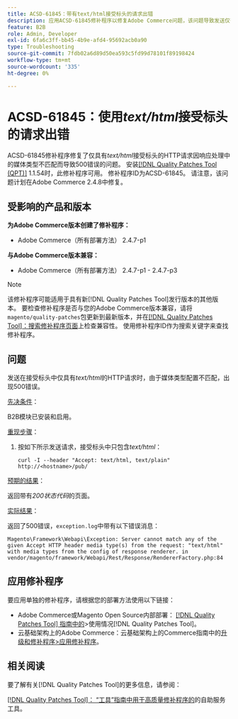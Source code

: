 ```yaml
---
title: ACSD-61845：带有text/html接受标头的请求出错
description: 应用ACSD-61845修补程序以修复Adobe Commerce问题，该问题导致发送仅带有*text/html*接受标头的HTTP请求时出现500错误，并安装B2B模块。
feature: B2B
role: Admin, Developer
exl-id: 6fa6c3ff-bb45-4b9e-afd4-95692acb0a90
type: Troubleshooting
source-git-commit: 7fdb02a6d89d50ea593c5fd99d78101f89198424
workflow-type: tm+mt
source-wordcount: '335'
ht-degree: 0%

---
```


# ACSD-61845：使用&#x200B;*text/html*&#x200B;接受标头的请求出错

ACSD-61845修补程序修复了仅具有&#x200B;*text/html*&#x200B;接受标头的HTTP请求因响应处理中的媒体类型不匹配而导致500错误的问题。 安装[[!DNL Quality Patches Tool (QPT)]](/help/tools/quality-patches-tool/quality-patches-tool-to-self-serve-quality-patches.md) 1.1.54时，此修补程序可用。 修补程序ID为ACSD-61845。 请注意，该问题计划在Adobe Commerce 2.4.8中修复。

## 受影响的产品和版本

**为Adobe Commerce版本创建了修补程序：**

* Adobe Commerce（所有部署方法） 2.4.7-p1

**与Adobe Commerce版本兼容：**

* Adobe Commerce（所有部署方法） 2.4.7-p1 - 2.4.7-p3

>[!NOTE]
>
>该修补程序可能适用于具有新[!DNL Quality Patches Tool]发行版本的其他版本。 要检查修补程序是否与您的Adobe Commerce版本兼容，请将`magento/quality-patches`包更新到最新版本，并在[[!DNL Quality Patches Tool]：搜索修补程序页面](https://experienceleague.adobe.com/tools/commerce-quality-patches/index.html)上检查兼容性。 使用修补程序ID作为搜索关键字来查找修补程序。

## 问题

发送在接受标头中仅具有&#x200B;*text/html*&#x200B;的HTTP请求时，由于媒体类型配置不匹配，出现500错误。

<u>先决条件</u>：

B2B模块已安装和启用。

<u>重现步骤</u>：

1. 按如下所示发送请求，接受标头中只包含&#x200B;*text/html*：

   ```
   curl -I --header "Accept: text/html, text/plain" http://<hostname>/pub/
   ```

<u>预期的结果</u>：

返回带有&#x200B;*200状态代码*&#x200B;的页面。

<u>实际结果</u>：

返回了500错误，`exception.log`中带有以下错误消息：

```
Magento\Framework\Webapi\Exception: Server cannot match any of the given Accept HTTP header media type(s) from the request: "text/html" with media types from the config of response renderer. in vendor/magento/framework/Webapi/Rest/Response/RendererFactory.php:84
```

## 应用修补程序

要应用单独的修补程序，请根据您的部署方法使用以下链接：

* Adobe Commerce或Magento Open Source内部部署： [[!DNL Quality Patches Tool] 指南中的](/help/tools/quality-patches-tool/usage.md)>使用情况[!DNL Quality Patches Tool]。
* 云基础架构上的Adobe Commerce：云基础架构上的Commerce指南中的[升级和修补程序>应用修补程序](https://experienceleague.adobe.com/docs/commerce-cloud-service/user-guide/develop/upgrade/apply-patches.html)。

## 相关阅读

要了解有关[!DNL Quality Patches Tool]的更多信息，请参阅：

[[!DNL Quality Patches Tool]： “工具”指南中用于高质量修补程序的](/help/tools/quality-patches-tool/quality-patches-tool-to-self-serve-quality-patches.md)的自助服务工具。
